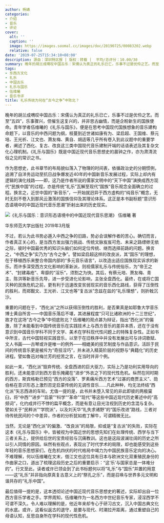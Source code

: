 ```yaml
---
author: 杨婧
categories:
- 介绍
- 音乐
- 评论
cover:
  alt: ''
  caption: ''
  image: https://images.soomal.cc/images/doc/20190725/00083202.webp
  relative: false
date: '2019-07-25T15:34:10+08:00'
description: 源自：深圳特区报 | 版权：转载 |  平均/总评分：10.00/30
summary: 晚年的胡兰成喟叹中国古乐：宋儒认为真正的礼乐已亡，乐事不过是优伶之艺。而至“五四”，乐事骤兴，但催生这复兴的，并非思古幽情，而是企盼新生的国族使命。青年学者伍维曦的《礼乐与国乐》，便是在思考中国现代国族想象的音乐建构命题下，以音乐的中西问题为纲……
tags:
- 东西方文化
- 礼乐
- 中国古乐
- 礼乐与国乐
- 伍维曦
- 音乐书评
title: 礼乐传统为何在“古今之争”中败北？
---
```


晚年的胡兰成喟叹中国古乐：宋儒认为真正的礼乐已亡，乐事不过是优伶之艺。而至“五四”，乐事骤兴，但催生这复兴的，并非思古幽情，而是企盼新生的国族使命。青年学者伍维曦的《礼乐与国乐》，便是在思考中国现代国族想象的音乐建构命题下，以音乐的中西问题为纲，枝蔓到近世诸如康有为、梁启超、王国维、蔡元培、王光祈、江文也、萧友梅、黄自、胡适等几乎所有卷入到此议题中的重要学者，阐述了西化、复古、改良这三类中国现代音乐建制开端的话语表述及其复杂文化心理机制。《礼乐与国乐》既是中国近现代音乐思想史的晨钟之作，亦为肃清流俗之见的常识之书。

作为思想史，此书章节的布局貌似落入了物理的时间表，依循政治史的分期惯例，追溯了自洋务运动至抗日战争爆发近40年的中国新音乐发展过程，实际上却内有逻辑的演化线路――即，这乃是作者所说的儒家文明中的“天下中国”演换成西方现代“民族中国”的过程，亦是传统“礼乐”瓦解至现代“国族”音乐观念全面确立的过程。换言之，近世中国的“新音乐”，一开始就迥异于西方虚构的“纯音乐”概念，无时无刻不卷入到那风云激荡的国族信仰及其理论体系。这正是本书副标题“意识形态语境中的中国近现代音乐思潮”折射出来的历史现实。

![《礼乐与国乐：意识形态语境中的中国近现代音乐思潮》 伍维曦 著](https://images.soomal.cc/images/doc/20190725/00083201_01.webp)

华东师范大学出版社 2019年3月版



不过，若认为此书势必遁入中西之争的旧路，势必会误解作者的苦心。确切而言，作者真正关心的，是当西方发出强力挑战、传统文脉岌岌可危、未来之路缥缈无依之际，彼时中国最优秀的知识头脑们如何定位传统、继而选择前路的问题。换言之，“中西之争”实乃为“古今之争”。譬如梁启超这样的改良派，其“国乐”的理想，在于移植西乐来整合帝国内部的“多元音乐语言”，以改造出适应国族现实诉求的新乐。而许多深受西方文化影响的革新派，则视儒家礼乐与传统俗乐，为“帝王之术”、“封建毒疮”、卑靡的“淫乐”，须割之为快。其后，有蔡元培、萧友梅、青主、陈洪等新音乐先导，进一步受进化论影响，主张全盘西化。最终，在或将亡国灭种的民族危机之前，更有利于迅速改变贫弱现实的音乐西化路线，获得了压倒性的胜利，而郑觐文、王光祈、江文也等“复古派”念兹在兹的“礼乐理想”，则折戟沉沙。

重要的问题在于，“西化派”之所以获得压倒性的胜利，是否果真是如耶鲁大学音乐博士黄自所言――中国音乐落后不堪，其进展程度“只可比诸欧洲的十二三世纪”，故才在这场“古今之争”中彻底败北？伍维曦的观点甚为辩证，指出“西化派”的偏激，除了未能看到中国传统音乐在实践技术上与西方音乐的差异本质，还在于没有意识到中国音乐学科不同于文学、美术在学科现代性问题上的特殊复杂性。正如书中所言，古代中国轻视实践音乐，以至于在旧秩序中并没有发展出可与诗词歌赋、文人书画――古琴或许是唯一的例外――相媲美的技艺制度与作品意识。活跃于民间的传统音乐更是被斥为“奇技淫巧”，并未进入精英阶层的视野与“典籍化”的历史进程。譬如鲁迅对梅兰芳的挖苦之言，在当时并非个例。

如此一来，“西化派”毁弃传统、全盘西进的巨大驱力，实际上乃是功利实用导向的胜利，还未能意识到西方音乐掩藏在“进步”外衣之下的现代性危机。纵然在同时期的西方，斯宾格勒已预见“西方的没落”、罗素痛斥西方艺术“过甚的商贾主义”、勋伯格在意识形态上激烈否定启蒙传统的无调性音乐……凡此种种，均无法终结“西化派”矢志西进的车轮。尤值一提的是，此书并未堕入常见的非此即彼的两极窠臼，将“中西”“进步”“启蒙”“科学”“革命”“现代”等这些中国近现代历史著述中的“高频词”，化约成并行不悖的扁平概念，而是有意让目光注视到历史的含混与复杂。譬如关于“民粹派”“学院派”，以及刘天华“礼失求诸野”的“国乐改进”路线，三者对待传统民间的个中差异，作者的分析犹如庖丁解牛，可谓精微无比。

当然，无论是“西化派”的偏激、“改良派”的局限，抑或是“复古派”的失败，实际在这本《礼乐与国乐》中，皆被视为中国近世的思想先知们在处理传统、西学与当下三者关系上，提供给后世的宝贵经验与沉痛教训。这也是这段波澜壮阔的历史之所以引人同情的原因。纵然有些观点，表现出了时代学术的局限，却也能感受到这些年轻的音乐思想家们，在危机四伏的时代格局中竭力为中国民族音乐定向的决心。不难理解，何以伍维曦在文末，借江文也这位具有日本与欧洲文化双重殖民身份的作曲家之口，道出了梳理这段历史之后的重要启示：“这‘乐’与国家总是一体难分的”。行文至此，读者或许已领会到了此书标题何以将“礼乐”与“国乐”并置的用意――这“礼乐”并非指向原真复古意义上的“祭孔之乐”，而是召唤与世界多元文明和谐共存的“礼乐中国”。

最后值得一提的是，这本透彻论述中国近现代音乐思想史的著述，实际却出自一位西方音乐学者之手。学界周知，伍维曦作为一名西方中世纪音乐专家，浸淫西学不可谓不深久。令人难以理解的是，他近年来却专心于研习古文，沉入中国古典文化的水底。或许，这看似返古的退守，是要与现代、时潮拉开距离，通过重塑自己的母语认知，反思自身所在学科的现代性危机。